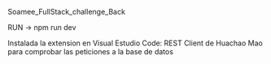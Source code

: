 Soamee_FullStack_challenge_Back


RUN -> npm run dev

Instalada la extension en Visual Estudio Code: REST Client de Huachao Mao para comprobar las peticiones a la base de datos 


